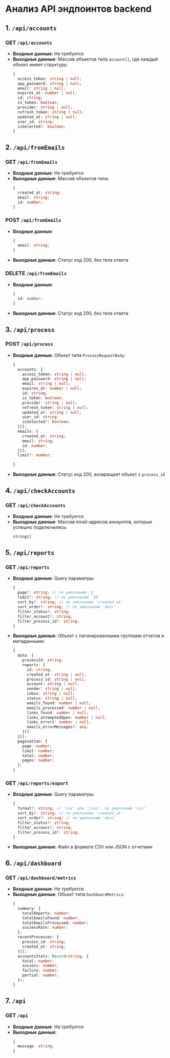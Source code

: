 # Анализ API эндпоинтов backend

## 1. `/api/accounts`

### GET `/api/accounts`
- **Входные данные**: Не требуется
- **Выходные данные**: Массив объектов типа `account[]`, где каждый объект имеет структуру:
  ```typescript
  {
    access_token: string | null;
    app_password: string | null;
    email: string | null;
    expires_at: number | null;
    id: string;
    is_token: boolean;
    provider: string | null;
    refresh_token: string | null;
    updated_at: string | null;
    user_id: string;
    isSelected?: boolean;
  }
  ```

## 2. `/api/fromEmails`

### GET `/api/fromEmails`
- **Входные данные**: Не требуется
- **Выходные данные**: Массив объектов типа:
  ```typescript
  {
    created_at: string;
    email: string;
    id: number;
  }
  ```

### POST `/api/fromEmails`
- **Входные данные**:
  ```typescript
  {
    email: string;
  }
  ```
- **Выходные данные**: Статус код 200, без тела ответа

### DELETE `/api/fromEmails`
- **Входные данные**:
  ```typescript
  {
    id: number;
  }
  ```
- **Выходные данные**: Статус код 200, без тела ответа

## 3. `/api/process`

### POST `/api/process`
- **Входные данные**: Объект типа `ProcessRequestBody`:
  ```typescript
  {
    accounts: {
      access_token: string | null;
      app_password: string | null;
      email: string | null;
      expires_at: number | null;
      id: string;
      is_token: boolean;
      provider: string | null;
      refresh_token: string | null;
      updated_at: string | null;
      user_id: string;
      isSelected?: boolean;
    }[];
    emails: {
      created_at: string;
      email: string;
      id: number;
    }[];
    limit?: number;

  }
  ```
- **Выходные данные**: Статус код 200, возвращает объект с `process_id`

## 4. `/api/checkAccounts`

### GET `/api/checkAccounts`
- **Входные данные**: Не требуется
- **Выходные данные**: Массив email-адресов аккаунтов, которые успешно подключились:
  ```typescript
  string[]
  ```

## 5. `/api/reports`

### GET `/api/reports`
- **Входные данные**: Query параметры:
  ```typescript
  {
    page?: string; // по умолчанию '1'
    limit?: string; // по умолчанию '10'
    sort_by?: string; // по умолчанию 'created_at'
    sort_order?: string; // по умолчанию 'desc'
    filter_status?: string;
    filter_account?: string;
    filter_process_id?: string;
  }
  ```
- **Выходные данные**: Объект с пагинированными группами отчетов и метаданными:
  ```typescript
  {
    data: {
      processId: string;
      reports: {
        id: string;
        created_at: string | null;
        process_id: string | null;
        account: string | null;
        sender: string | null;
        inbox: string | null;
        status: string | null;
        emails_found: number | null;
        emails_processed: number | null;
        links_found: number | null;
        links_attemptedOpen: number | null;
        links_errors: number | null;
        emails_errorMessages?: any;
      }[];
    }[];
    pagination: {
      page: number;
      limit: number;
      total: number;
      pages: number;
    };
  }
  ```

### GET `/api/reports/export`
- **Входные данные**: Query параметры:
  ```typescript
  {
    format?: string; // 'csv' или 'json', по умолчанию 'csv'
    sort_by?: string; // по умолчанию 'created_at'
    sort_order?: string; // по умолчанию 'desc'
    filter_status?: string;
    filter_account?: string;
    filter_process_id?: string;
  }
  ```
- **Выходные данные**: Файл в формате CSV или JSON с отчетами

## 6. `/api/dashboard`

### GET `/api/dashboard/metrics`
- **Входные данные**: Не требуется
- **Выходные данные**: Объект типа `DashboardMetrics`:
  ```typescript
  {
    summary: {
      totalReports: number;
      totalEmailsFound: number;
      totalEmailsProcessed: number;
      successRate: number;
    };
    recentProcesses: {
      process_id: string;
      created_at: string;
    }[];
    accountsStats: Record<string, {
      total: number;
      success: number;
      failure: number;
      partial: number;
    }>;
  }
  ```

## 7. `/api`

### GET `/api`
- **Входные данные**: Не требуется
- **Выходные данные**:
  ```typescript
  {
    message: string;
  }
  ```
